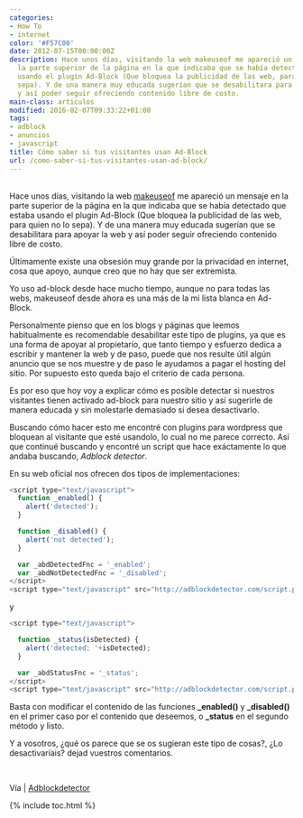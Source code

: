 ```yaml
---
categories:
- How To
- internet
color: '#F57C00'
date: 2012-07-15T00:00:00Z
description: Hace unos días, visitando la web makeuseof me apareció un mensaje en
  la parte superior de la página en la que indicaba que se había detectado que estaba
  usando el plugin Ad-Block (Que bloquea la publicidad de las web, para quien no lo
  sepa). Y de una manera muy educada sugerían que se desabilitara para apoyar la web
  y así poder seguir ofreciendo contenido libre de costo.
main-class: articulos
modified: 2016-02-07T09:33:22+01:00
tags:
- adblock
- anuncios
- javascript
title: Cómo saber si tus visitantes usan Ad-Block
url: /como-saber-si-tus-visitantes-usan-ad-block/
---
```


[<amp-img on="tap:lightbox1" role="button" tabindex="0" layout="responsive" title="adblock-plus-logo" src="/assets/img/2012/07/adblock-plus-logo11.png" alt="" width="128px" height="128px" />][1]  
Hace unos días, visitando la web <a href="http://www.makeuseof.com/" target="_blank">makeuseof</a> me apareció un mensaje en la parte superior de la página en la que indicaba que se había detectado que estaba usando el plugin Ad-Block (Que bloquea la publicidad de las web, para quien no lo sepa). Y de una manera muy educada sugerían que se desabilitara para apoyar la web y así poder seguir ofreciendo contenido libre de costo.

Últimamente existe una obsesión muy grande por la privacidad en internet, cosa que apoyo, aunque creo que no hay que ser extremista.

Yo uso ad-block desde hace mucho tiempo, aunque no para todas las webs, makeuseof desde ahora es una más de la mi lista blanca en Ad-Block.

Personalmente pienso que en los blogs y páginas que leemos habitualmente es recomendable desabilitar este tipo de plugins, ya que es una forma de apoyar al propietario, que tanto tiempo y esfuerzo dedica a escribir y mantener la web y de paso, puede que nos resulte útil algún anuncio que se nos muestre y de paso le ayudamos a pagar el hosting del sitio. Por supuesto esto queda bajo el criterio de cada persona.

Es por eso que hoy voy a explicar cómo es posible detectar si nuestros visitantes tienen activado ad-block para nuestro sitio y así sugerirle de manera educada y sin molestarle demasiado si desea desactivarlo.  

<!--ad-->


Buscando cómo hacer esto me encontré con plugins para wordpress que bloquean al visitante que esté usandolo, lo cual no me parece correcto. Así que continué buscando y encontré un script que hace exáctamente lo que andaba buscando, *Adblock detector*.

En su web oficial nos ofrecen dos tipos de implementaciones:

```javascript
<script type="text/javascript">
  function _enabled() {
    alert('detected');
  }

  function _disabled() {
    alert('not detected');
  }

  var _abdDetectedFnc = '_enabled';
  var _abdNotDetectedFnc = '_disabled';
</script>
<script type="text/javascript" src="http://adblockdetector.com/script.php"></script>
```

y

```javascript
<script type="text/javascript">

  function _status(isDetected) {
    alert('detected: '+isDetected);
  }

  var _abdStatusFnc = '_status';
</script>
<script type="text/javascript" src="http://adblockdetector.com/script.php"></script>
```

Basta con modificar el contenido de las funciones **_enabled()** y **_disabled()** en el primer caso por el contenido que deseemos, o **_status** en el segundo método y listo.

Y a vosotros, ¿qué os parece que se os sugieran este tipo de cosas?, ¿Lo desactivaríais? dejad vuestros comentarios.

&nbsp;

Vía | <a href="http://adblockdetector.com/" target="_blank">Adblockdetector</a>



 [1]: https://elbauldelprogramador.com/assets/img/2012/07/adblock-plus-logo11.png

{% include toc.html %}
